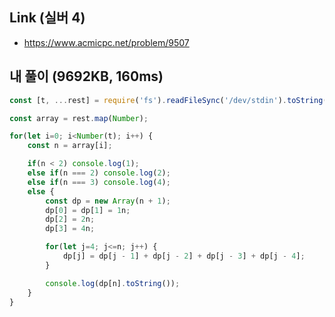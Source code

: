 ## Link (실버 4)   

- https://www.acmicpc.net/problem/9507  


## 내 풀이 (9692KB, 160ms)  

```javascript
const [t, ...rest] = require('fs').readFileSync('/dev/stdin').toString().trim().split('\n')

const array = rest.map(Number);

for(let i=0; i<Number(t); i++) {
    const n = array[i];

    if(n < 2) console.log(1);
    else if(n === 2) console.log(2);
    else if(n === 3) console.log(4);
    else {
        const dp = new Array(n + 1);
        dp[0] = dp[1] = 1n;
        dp[2] = 2n;
        dp[3] = 4n;

        for(let j=4; j<=n; j++) {
            dp[j] = dp[j - 1] + dp[j - 2] + dp[j - 3] + dp[j - 4];
        }

        console.log(dp[n].toString());
    }
}
```
